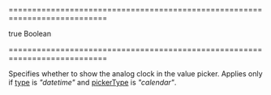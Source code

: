 ===========================================================================
<!--default-->true<!--/default-->
<!--type-->Boolean<!--/type-->
===========================================================================

<!--shortDescription-->
Specifies whether to show the analog clock in the value picker. Applies only if [type](/Documentation/ApiReference/UI_Widgets/dxDateBox/Configuration/#type) is *"datetime"* and [pickerType](/Documentation/ApiReference/UI_Widgets/dxDateBox/Configuration/#pickerType) is *"calendar"*.
<!--/shortDescription-->

<!--fullDescription-->

<!--/fullDescription-->
